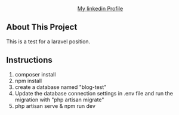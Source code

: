 <p align="center">
    <a href="https://linkedin.com/in/alexandru-boscan">My linkedin Profile</a>
</p>

## About This Project

This is a test for a laravel position.

## Instructions

1. composer install
2. npm install
3. create a database named "blog-test"
4. Update the database connection settings in .env file and run the migration with  "php artisan migrate"
5. php artisan serve & npm run dev


